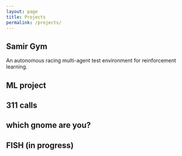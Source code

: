 ```yaml
---
layout: page
title: Projects
permalink: /projects/
---
```


## Samir Gym
An autonomous racing multi-agent test environment for reinforcement learning. 

## ML project

## 311 calls

## which gnome are you?

## FISH (in progress)